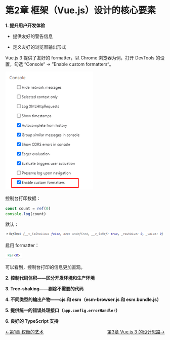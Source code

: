 # 第2章 框架（Vue.js）设计的核心要素

**1. 提升用户开发体验**
   
   - 提供友好的警告信息
   
   - 定义友好的浏览器输出形式
   
   Vue.js 3 提供了友好的 formatter，以 Chrome 浏览器为例，打开 DevTools 的设置，勾选 ”Console“ -> ”Enable custom formatters“。
   
   ![](./images/custom_formatter.png)
   
   控制台打印数据：
   
   ```js
   const count = ref(0)
   console.log(count)
   ```
   
   默认：
   
   ![](./images/without_formatter.png)
   
   启用 formatter：
   
   ![](./images/with_formatter.png)
   
   可以看到，控制台打印的信息更加直观。

**2. 控制代码体积——区分开发环境和生产环境**

**3. Tree-shaking——剔除不需要的代码**

**4. 不同类型的输出产物——cjs 和 esm（esm-browser.js 和 esm.bundle.js）**

**5. 提供统一的错误处理接口（`app.config.errorHandler`）**

**6. 良好的 TypeScript 支持**

<div style="width: 100%; display: flex; justify-content: space-between;">
   <a href="https://github.com/JungleHico/vue-design-note/blob/master/docs/第1章%20权衡的艺术.md">←第1章 权衡的艺术</a>
   <a href="https://github.com/JungleHico/vue-design-note/blob/master/docs/第3章%20Vue.js%203%20的设计思路.md">第3章 Vue.js 3 的设计思路→</a>
</div>